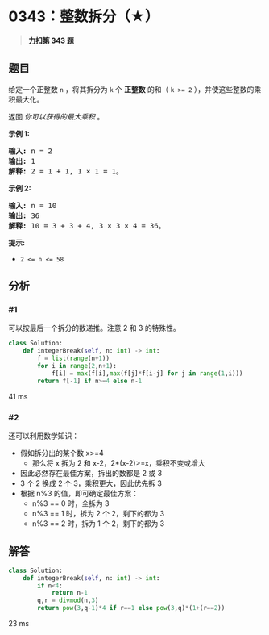 # 0343：整数拆分（★）


> <u>**[力扣第 343 题](https://leetcode.cn/problems/integer-break/)**</u>

## 题目

<p>给定一个正整数 <code>n</code> ，将其拆分为 <code>k</code> 个 <strong>正整数</strong> 的和（ <code>k &gt;= 2</code> ），并使这些整数的乘积最大化。</p>

<p>返回 <em>你可以获得的最大乘积</em> 。</p>



<p><strong>示例 1:</strong></p>

<pre>
<strong>输入: </strong>n = 2
<strong>输出: </strong>1
<strong>解释: </strong>2 = 1 + 1, 1 × 1 = 1。</pre>

<p><strong>示例 2:</strong></p>

<pre>
<strong>输入: </strong>n = 10
<strong>输出: </strong>36
<strong>解释: </strong>10 = 3 + 3 + 4, 3 × 3 × 4 = 36。</pre>



<p><strong>提示:</strong></p>

<ul>
<li><code>2 &lt;= n &lt;= 58</code></li>
</ul>


## 分析

### #1

可以按最后一个拆分的数递推。注意 2 和 3 的特殊性。

```python
class Solution:
    def integerBreak(self, n: int) -> int:
        f = list(range(n+1))
        for i in range(2,n+1):
            f[i] = max(f[i],max(f[j]*f[i-j] for j in range(1,i)))
        return f[-1] if n>=4 else n-1
```
41 ms

### #2

还可以利用数学知识：
- 假如拆分出的某个数 x>=4
	- 那么将 x 拆为 2 和 x-2，2*(x-2)>=x，乘积不变或增大
- 因此必然存在最佳方案，拆出的数都是 2 或 3
- 3 个 2 换成 2 个 3，乘积更大，因此优先拆 3
- 根据 n%3 的值，即可确定最佳方案：
	- n%3 == 0 时，全拆为 3
	- n%3 == 1 时，拆为 2 个 2，剩下的都为 3 
	- n%3 == 2 时，拆为 1 个 2，剩下的都为 3 

## 解答

```python
class Solution:
    def integerBreak(self, n: int) -> int:
        if n<4:
            return n-1
        q,r = divmod(n,3)
        return pow(3,q-1)*4 if r==1 else pow(3,q)*(1+(r==2))
```
23 ms
